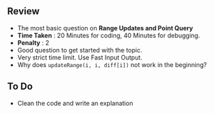 ## Review
* The most basic question on **Range Updates and Point Query**
* **Time Taken** : 20 Minutes for coding, 40 Minutes for debugging.
* **Penalty** : 2
* Good question to get started with the topic.
* Very strict time limit. Use Fast Input Output.
* Why does `updateRange(i, i, diff[i])` not work in the beginning?

## To Do
* Clean the code and write an explanation
